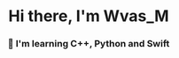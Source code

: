 
<div id="header" align="center">
    <h1>Hi there, I'm Wvas_M</h1>
    <h3>🦐 I'm learning C++, Python and Swift</h3>
</div>
